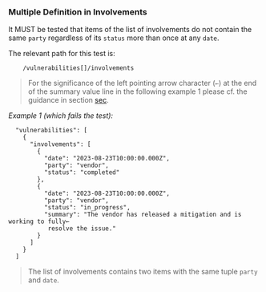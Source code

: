 ### Multiple Definition in Involvements

It MUST be tested that items of the list of involvements do not contain the same `party` regardless of its `status` more than once at any `date`.

The relevant path for this test is:

```
    /vulnerabilities[]/involvements
```

  > For the significance of the left pointing arrow character (`←`) at the end of the summary value line in the following example 1 please
  > cf. the guidance in section [sec](#typographical-conventions).

*Example 1 (which fails the test):*

```
  "vulnerabilities": [
    {
      "involvements": [
        {
          "date": "2023-08-23T10:00:00.000Z",
          "party": "vendor",
          "status": "completed"
        },
        {
          "date": "2023-08-23T10:00:00.000Z",
          "party": "vendor",
          "status": "in_progress",
          "summary": "The vendor has released a mitigation and is working to fully←
           resolve the issue."
        }
      ]
    }
  ]
```

> The list of involvements contains two items with the same tuple `party` and `date`.

